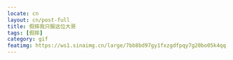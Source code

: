 ```yaml
---
locate: cn
layout: cn/post-full
title: 假摔我只服这位大哥
tags: [假摔]
category: gif
featimg: https://ws1.sinaimg.cn/large/7bb8bd97gy1fxzgdfpqy7g20bo05k4qq.gif
---
```

